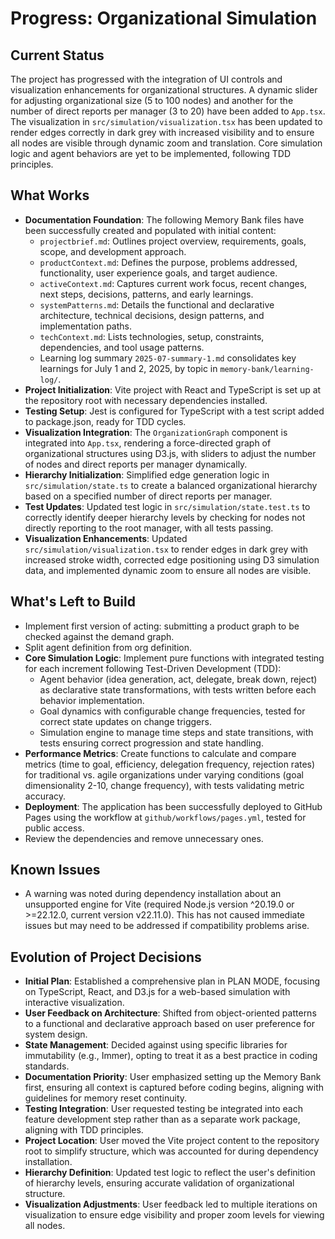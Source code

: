 # Progress: Organizational Simulation

## Current Status
The project has progressed with the integration of UI controls and visualization enhancements for organizational structures. A dynamic slider for adjusting organizational size (5 to 100 nodes) and another for the number of direct reports per manager (3 to 20) have been added to `App.tsx`. The visualization in `src/simulation/visualization.tsx` has been updated to render edges correctly in dark grey with increased visibility and to ensure all nodes are visible through dynamic zoom and translation. Core simulation logic and agent behaviors are yet to be implemented, following TDD principles.

## What Works
- **Documentation Foundation**: The following Memory Bank files have been successfully created and populated with initial content:
  - `projectbrief.md`: Outlines project overview, requirements, goals, scope, and development approach.
  - `productContext.md`: Defines the purpose, problems addressed, functionality, user experience goals, and target audience.
  - `activeContext.md`: Captures current work focus, recent changes, next steps, decisions, patterns, and early learnings.
  - `systemPatterns.md`: Details the functional and declarative architecture, technical decisions, design patterns, and implementation paths.
  - `techContext.md`: Lists technologies, setup, constraints, dependencies, and tool usage patterns.
  - Learning log summary `2025-07-summary-1.md` consolidates key learnings for July 1 and 2, 2025, by topic in `memory-bank/learning-log/`.
- **Project Initialization**: Vite project with React and TypeScript is set up at the repository root with necessary dependencies installed.
- **Testing Setup**: Jest is configured for TypeScript with a test script added to package.json, ready for TDD cycles.
- **Visualization Integration**: The `OrganizationGraph` component is integrated into `App.tsx`, rendering a force-directed graph of organizational structures using D3.js, with sliders to adjust the number of nodes and direct reports per manager dynamically.
- **Hierarchy Initialization**: Simplified edge generation logic in `src/simulation/state.ts` to create a balanced organizational hierarchy based on a specified number of direct reports per manager.
- **Test Updates**: Updated test logic in `src/simulation/state.test.ts` to correctly identify deeper hierarchy levels by checking for nodes not directly reporting to the root manager, with all tests passing.
- **Visualization Enhancements**: Updated `src/simulation/visualization.tsx` to render edges in dark grey with increased stroke width, corrected edge positioning using D3 simulation data, and implemented dynamic zoom to ensure all nodes are visible.

## What's Left to Build
- Implement first version of acting: submitting a product graph to be checked against the demand graph.
- Split agent definition from org definition.
- **Core Simulation Logic**: Implement pure functions with integrated testing for each increment following Test-Driven Development (TDD):
  - Agent behavior (idea generation, act, delegate, break down, reject) as declarative state transformations, with tests written before each behavior implementation.
  - Goal dynamics with configurable change frequencies, tested for correct state updates on change triggers.
  - Simulation engine to manage time steps and state transitions, with tests ensuring correct progression and state handling.
- **Performance Metrics**: Create functions to calculate and compare metrics (time to goal, efficiency, delegation frequency, rejection rates) for traditional vs. agile organizations under varying conditions (goal dimensionality 2-10, change frequency), with tests validating metric accuracy.
- **Deployment**: The application has been successfully deployed to GitHub Pages using the workflow at `github/workflows/pages.yml`, tested for public access.
- Review the dependencies and remove unnecessary ones.

## Known Issues
- A warning was noted during dependency installation about an unsupported engine for Vite (required Node.js version ^20.19.0 or >=22.12.0, current version v22.11.0). This has not caused immediate issues but may need to be addressed if compatibility problems arise.

## Evolution of Project Decisions
- **Initial Plan**: Established a comprehensive plan in PLAN MODE, focusing on TypeScript, React, and D3.js for a web-based simulation with interactive visualization.
- **User Feedback on Architecture**: Shifted from object-oriented patterns to a functional and declarative approach based on user preference for system design.
- **State Management**: Decided against using specific libraries for immutability (e.g., Immer), opting to treat it as a best practice in coding standards.
- **Documentation Priority**: User emphasized setting up the Memory Bank first, ensuring all context is captured before coding begins, aligning with guidelines for memory reset continuity.
- **Testing Integration**: User requested testing be integrated into each feature development step rather than as a separate work package, aligning with TDD principles.
- **Project Location**: User moved the Vite project content to the repository root to simplify structure, which was accounted for during dependency installation.
- **Hierarchy Definition**: Updated test logic to reflect the user's definition of hierarchy levels, ensuring accurate validation of organizational structure.
- **Visualization Adjustments**: User feedback led to multiple iterations on visualization to ensure edge visibility and proper zoom levels for viewing all nodes.
